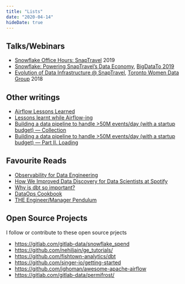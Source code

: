 ```yaml
---
title: "Lists"
date: "2020-04-14"
hideDate: true
---
```


## Talks/Webinars

- [Snowflake Office Hours: SnapTravel](https://resources.snowflake.com/youtube-all-videos/snowflake-office-hours-snaptravel) 2019
- [Snowflake: Powering SnapTravel’s Data Economy](https://www.slideshare.net/nehiljain/snowflake-powering-snaptravels-data-economy), [BigDataTo 2019](https://www.bigdata-toronto.com/2019/speakers/nehil-jain/)
- [Evolution of Data Infrastructure @ SnapTravel](https://docs.google.com/presentation/d/1XxAmrjlbE68fWam-HY_cYoqATjGAZ1M1cIeJn2ntRNk/edit?usp=sharing), [Toronto Women Data Group](https://www.meetup.com/Toronto-Womens-Data-Group/events/256099644/) 2018



## Other writings

- [Airflow Lessons Learned](https://medium.com/snaptravel/airflow-part-2-lessons-learned-793fa3c0841e)
- [Lessons learnt while Airflow-ing](https://medium.com/@nehiljain/lessons-learnt-while-airflow-ing-32d3b7fc3fbf)
- [Building a data pipeline to handle >50M events/day (with a startup budget) — Collection](https://medium.com/snaptravel/building-a-data-pipeline-to-handle-50m-events-day-with-a-startup-budget-part-1-636399bd00aa)
- [Building a data pipeline to handle >50M events/day (with a startup budget) — Part II. Loading](https://medium.com/@nehiljain/building-a-data-pipeline-to-handle-50m-events-day-with-a-startup-budget-part-ii-loading-2cb40ccddee)



## Favourite Reads

- [Observability for Data Engineering](https://medium.com/databand-ai/observability-for-data-engineering-a2e826587205)
- [How We Improved Data Discovery for Data Scientists at Spotify](https://labs.spotify.com/2020/02/27/how-we-improved-data-discovery-for-data-scientists-at-spotify/)
- [Why is dbt so important?](https://stephen.sh/posts/why-is-dbt-so-important)
- [DataOps Cookbook](https://www.datakitchen.io/content/DataKitchen_dataops_cookbook.pdf)
- [THE Engineer/Manager Pendulum](https://charity.wtf/2017/05/11/the-engineer-manager-pendulum/)

## Open Source Projects 

I follow or contribute to these open source prjects

- https://gitlab.com/gitlab-data/snowflake_spend
- https://github.com/nehiljain/ge_tutorials/
- https://github.com/fishtown-analytics/dbt
- https://github.com/singer-io/getting-started
- https://github.com/jghoman/awesome-apache-airflow
- https://gitlab.com/gitlab-data/permifrost/